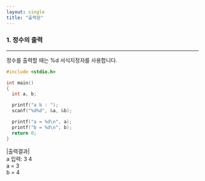 ```yaml
---
layout: single
title: "출력문"
---
```


### 1. 정수의 출력
---
정수를 출력할 때는 %d 서식지정자를 사용합니다.
~~~C
#include <stdio.h>

int main()
{
  int a, b;

  printf("a b : ");
  scanf("%d%d", &a, &b);

  printf("a = %d\n", a);
  printf("b = %d\n", b);
  return 0;
}
~~~

|출력결과|  
a 입력: 3 4  
a = 3  
b = 4
